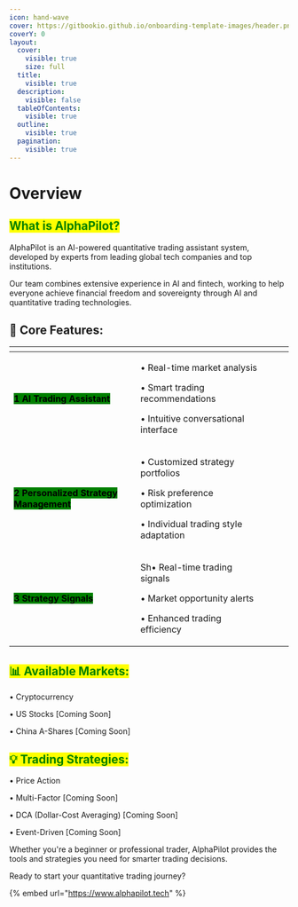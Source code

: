 ```yaml
---
icon: hand-wave
cover: https://gitbookio.github.io/onboarding-template-images/header.png
coverY: 0
layout:
  cover:
    visible: true
    size: full
  title:
    visible: true
  description:
    visible: false
  tableOfContents:
    visible: true
  outline:
    visible: true
  pagination:
    visible: true
---
```


# Overview

## <mark style="color:green;">What is AlphaPilot?</mark>

AlphaPilot is an AI-powered quantitative trading assistant system, developed by experts from leading global tech companies and top institutions.

Our team combines extensive experience in AI and fintech, working to help everyone achieve financial freedom and sovereignty through AI and quantitative trading technologies.

## 🔑 Core Features:

<table data-view="cards"><thead><tr><th></th><th></th><th data-hidden data-card-cover data-type="files"></th><th data-hidden></th><th data-hidden data-card-target data-type="content-ref"></th></tr></thead><tbody><tr><td><mark style="background-color:green;"><strong>1 AI Trading Assistant</strong></mark></td><td><p>• Real-time market analysis </p><p>• Smart trading recommendations </p><p>• Intuitive conversational interface</p></td><td></td><td></td><td></td></tr><tr><td><mark style="background-color:green;"><strong>2 Personalized Strategy Management</strong></mark></td><td><p>• Customized strategy portfolios </p><p>• Risk preference optimization </p><p>• Individual trading style adaptation</p></td><td></td><td></td><td></td></tr><tr><td><mark style="background-color:green;"><strong>3 Strategy Signals</strong></mark></td><td><p>Sh• Real-time trading signals </p><p>• Market opportunity alerts </p><p>• Enhanced trading efficiency</p></td><td></td><td></td><td></td></tr></tbody></table>

## <mark style="color:green;">📊 Available Markets:</mark>

• Cryptocurrency&#x20;

• US Stocks \[Coming Soon]&#x20;

• China A-Shares \[Coming Soon]



## <mark style="color:green;">💡 Trading Strategies:</mark>

• Price Action&#x20;

• Multi-Factor  \[Coming Soon]&#x20;

• DCA (Dollar-Cost Averaging)  \[Coming Soon]&#x20;

• Event-Driven \[Coming Soon]&#x20;



Whether you're a beginner or professional trader, AlphaPilot provides the tools and strategies you need for smarter trading decisions.

Ready to start your quantitative trading journey?

{% embed url="https://www.alphapilot.tech" %}

